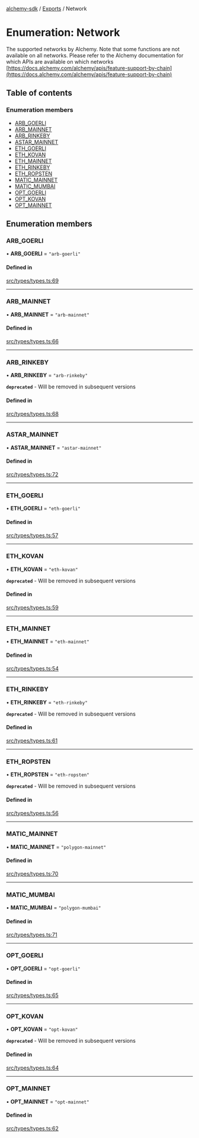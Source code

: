 [alchemy-sdk](../README.md) / [Exports](../modules.md) / Network

# Enumeration: Network

The supported networks by Alchemy. Note that some functions are not available
on all networks. Please refer to the Alchemy documentation for which APIs are
available on which networks
[https://docs.alchemy.com/alchemy/apis/feature-support-by-chain](https://docs.alchemy.com/alchemy/apis/feature-support-by-chain)

## Table of contents

### Enumeration members

- [ARB\_GOERLI](Network.md#arb_goerli)
- [ARB\_MAINNET](Network.md#arb_mainnet)
- [ARB\_RINKEBY](Network.md#arb_rinkeby)
- [ASTAR\_MAINNET](Network.md#astar_mainnet)
- [ETH\_GOERLI](Network.md#eth_goerli)
- [ETH\_KOVAN](Network.md#eth_kovan)
- [ETH\_MAINNET](Network.md#eth_mainnet)
- [ETH\_RINKEBY](Network.md#eth_rinkeby)
- [ETH\_ROPSTEN](Network.md#eth_ropsten)
- [MATIC\_MAINNET](Network.md#matic_mainnet)
- [MATIC\_MUMBAI](Network.md#matic_mumbai)
- [OPT\_GOERLI](Network.md#opt_goerli)
- [OPT\_KOVAN](Network.md#opt_kovan)
- [OPT\_MAINNET](Network.md#opt_mainnet)

## Enumeration members

### ARB\_GOERLI

• **ARB\_GOERLI** = `"arb-goerli"`

#### Defined in

[src/types/types.ts:69](https://github.com/alchemyplatform/alchemy-sdk-js/blob/3091a11/src/types/types.ts#L69)

___

### ARB\_MAINNET

• **ARB\_MAINNET** = `"arb-mainnet"`

#### Defined in

[src/types/types.ts:66](https://github.com/alchemyplatform/alchemy-sdk-js/blob/3091a11/src/types/types.ts#L66)

___

### ARB\_RINKEBY

• **ARB\_RINKEBY** = `"arb-rinkeby"`

**`deprecated`** - Will be removed in subsequent versions

#### Defined in

[src/types/types.ts:68](https://github.com/alchemyplatform/alchemy-sdk-js/blob/3091a11/src/types/types.ts#L68)

___

### ASTAR\_MAINNET

• **ASTAR\_MAINNET** = `"astar-mainnet"`

#### Defined in

[src/types/types.ts:72](https://github.com/alchemyplatform/alchemy-sdk-js/blob/3091a11/src/types/types.ts#L72)

___

### ETH\_GOERLI

• **ETH\_GOERLI** = `"eth-goerli"`

#### Defined in

[src/types/types.ts:57](https://github.com/alchemyplatform/alchemy-sdk-js/blob/3091a11/src/types/types.ts#L57)

___

### ETH\_KOVAN

• **ETH\_KOVAN** = `"eth-kovan"`

**`deprecated`** - Will be removed in subsequent versions

#### Defined in

[src/types/types.ts:59](https://github.com/alchemyplatform/alchemy-sdk-js/blob/3091a11/src/types/types.ts#L59)

___

### ETH\_MAINNET

• **ETH\_MAINNET** = `"eth-mainnet"`

#### Defined in

[src/types/types.ts:54](https://github.com/alchemyplatform/alchemy-sdk-js/blob/3091a11/src/types/types.ts#L54)

___

### ETH\_RINKEBY

• **ETH\_RINKEBY** = `"eth-rinkeby"`

**`deprecated`** - Will be removed in subsequent versions

#### Defined in

[src/types/types.ts:61](https://github.com/alchemyplatform/alchemy-sdk-js/blob/3091a11/src/types/types.ts#L61)

___

### ETH\_ROPSTEN

• **ETH\_ROPSTEN** = `"eth-ropsten"`

**`deprecated`** - Will be removed in subsequent versions

#### Defined in

[src/types/types.ts:56](https://github.com/alchemyplatform/alchemy-sdk-js/blob/3091a11/src/types/types.ts#L56)

___

### MATIC\_MAINNET

• **MATIC\_MAINNET** = `"polygon-mainnet"`

#### Defined in

[src/types/types.ts:70](https://github.com/alchemyplatform/alchemy-sdk-js/blob/3091a11/src/types/types.ts#L70)

___

### MATIC\_MUMBAI

• **MATIC\_MUMBAI** = `"polygon-mumbai"`

#### Defined in

[src/types/types.ts:71](https://github.com/alchemyplatform/alchemy-sdk-js/blob/3091a11/src/types/types.ts#L71)

___

### OPT\_GOERLI

• **OPT\_GOERLI** = `"opt-goerli"`

#### Defined in

[src/types/types.ts:65](https://github.com/alchemyplatform/alchemy-sdk-js/blob/3091a11/src/types/types.ts#L65)

___

### OPT\_KOVAN

• **OPT\_KOVAN** = `"opt-kovan"`

**`deprecated`** - Will be removed in subsequent versions

#### Defined in

[src/types/types.ts:64](https://github.com/alchemyplatform/alchemy-sdk-js/blob/3091a11/src/types/types.ts#L64)

___

### OPT\_MAINNET

• **OPT\_MAINNET** = `"opt-mainnet"`

#### Defined in

[src/types/types.ts:62](https://github.com/alchemyplatform/alchemy-sdk-js/blob/3091a11/src/types/types.ts#L62)
